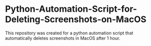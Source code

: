 # Python-Automation-Script-for-Deleting-Screenshots-on-MacOS
This repository was created for a python automation script that automatically deletes screenshots in MacOS after 1 hour.  
